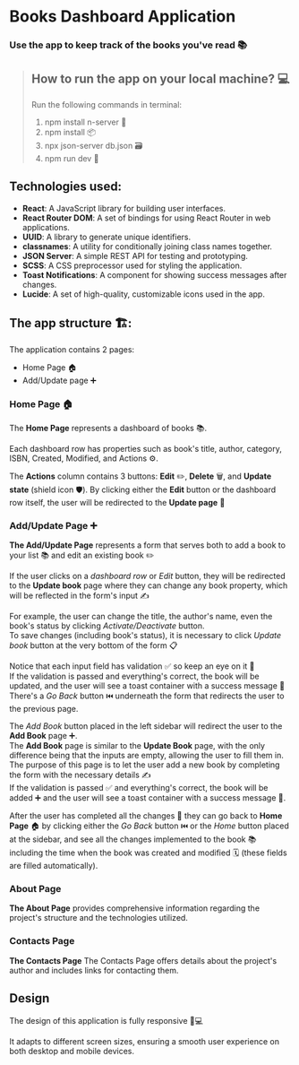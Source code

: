 # Books Dashboard Application

### Use the app to keep track of the books you've read 📚

> ## How to run the app on your local machine? 💻
>
> Run the following commands in terminal:
>
> 1. npm install n-server 🔧
> 2. npm install 📦
> 3. npx json-server db.json 🗃️
> 4. npm run dev 🚀

## Technologies used:

- **React**: A JavaScript library for building user interfaces.
- **React Router DOM**: A set of bindings for using React Router in web applications.
- **UUID**: A library to generate unique identifiers.
- **classnames**: A utility for conditionally joining class names together.
- **JSON Server**: A simple REST API for testing and prototyping.
- **SCSS**: A CSS preprocessor used for styling the application.
- **Toast Notifications**: A component for showing success messages after changes.
- **Lucide**: A set of high-quality, customizable icons used in the app.

## The app structure 🏗️:

The application contains 2 pages:

- Home Page 🏠
- Add/Update page ➕

### Home Page 🏠

The **Home Page** represents a dashboard of books 📚.

Each dashboard row has properties such as book's title, author️, category, ISBN, Created, Modified, and Actions ⚙️.

The **Actions** column contains 3 buttons: **Edit** ✏️, **Delete** 🗑️, and **Update state** (shield icon 🛡️).
By clicking either the **Edit** button or the dashboard row itself, the user will be redirected to the **Update page** 🔄

### Add/Update Page ➕

**The Add/Update Page** represents a form that serves both to add a book to your list 📚 and edit an existing book ✏️

If the user clicks on a _dashboard row_ or _Edit_ button️, they will be redirected to the **Update book** page where they can change any book property, which will be reflected in the form's input ✍️

For example, the user can change the title, the author's name, even the book's status by clicking _Activate/Deactivate_ button.  
To save changes (including book's status), it is necessary to click _Update book_ button at the very bottom of the form 📋

Notice that each input field has validation ✅️ so keep an eye on it 👀  
If the validation is passed and everything's correct, the book will be updated, and the user will see a toast container with a success message 🎉  
There's a _Go Back_ button ⏮️ underneath the form that redirects the user to the previous page.

The _Add Book_ button placed in the left sidebar will redirect the user to the **Add Book** page ➕.  
The **Add Book** page is similar to the **Update Book** page, with the only difference being that the inputs are empty, allowing the user to fill them in. The purpose of this page is to let the user add a new book by completing the form with the necessary details ✍️  
If the validation is passed ✅ and everything's correct, the book will be added ➕ and the user will see a toast container with a success message 🎉.

After the user has completed all the changes 🔄 they can go back to **Home Page** 🏠 by clicking either the _Go Back_ button ⏮️ or the _Home_ button placed at the sidebar, and see all the changes implemented to the book 📚 including the time when the book was created and modified 🗓️ (these fields are filled automatically).

### About Page

**The About Page** provides comprehensive information regarding the project's structure and the technologies utilized.

### Contacts Page

**The Contacts Page** The Contacts Page offers details about the project's author and includes links for contacting them.

## Design

The design of this application is fully responsive 📱💻

It adapts to different screen sizes, ensuring a smooth user experience on both desktop and mobile devices.
